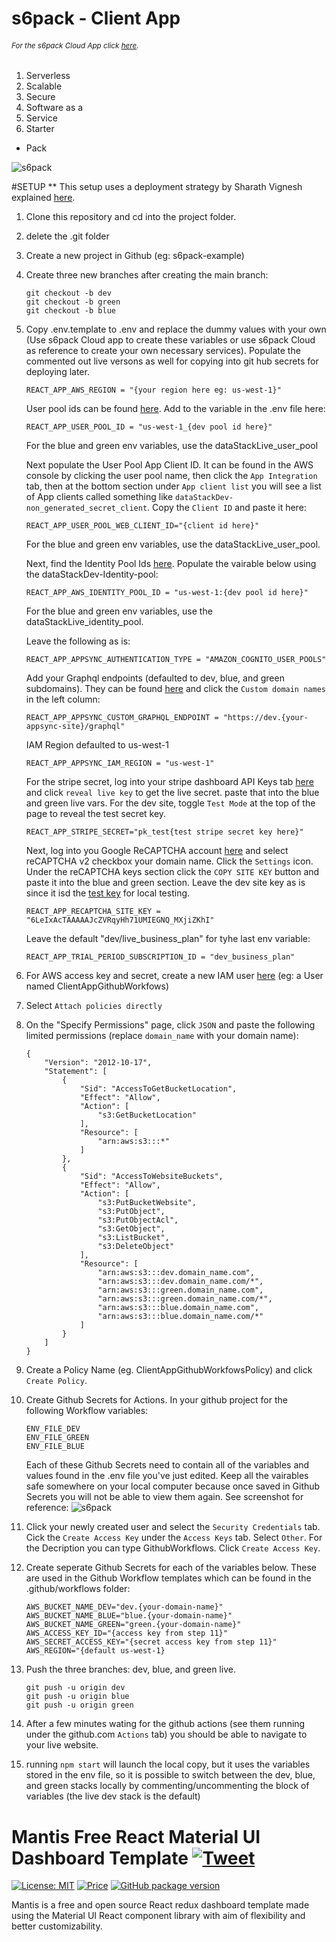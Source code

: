 
# s6pack - Client App
###### <sup>*For the s6pack Cloud App click [here](https://github.com/bmiles-development/s6pack-cloud).*</sup>
1. Serverless
2. Scalable
3. Secure
4. Software as a
5. Service
6. Starter
* Pack

![s6pack](./public/s6pack.svg)



#SETUP
  ** This setup uses a deployment strategy by Sharath Vignesh explained [here](https://sharathvignesh.medium.com/ci-cd-deploy-react-app-to-aws-s3-using-github-actions-3f6d77783190).
  1) Clone this repository and cd into the project folder.
  2) delete the .git folder 
  3) Create a new project in Github (eg: s6pack-example)
  4) Create three new branches after creating the main branch: 
  		```
		git checkout -b dev
		git checkout -b green
		git checkout -b blue
  		```
  5) Copy .env.template to .env and replace the dummy values with your own (Use s6pack Cloud app to create these variables or use s6pack Cloud as reference to create your own necessary services). Populate the commented out live versons as well for copying into git hub secrets for deploying later.
		```
		REACT_APP_AWS_REGION = "{your region here eg: us-west-1}"
		```
		User pool ids can be found [here](https://us-west-1.console.aws.amazon.com/cognito/v2/idp/user-pools). Add to the variable in the .env file here:
		```
		REACT_APP_USER_POOL_ID = "us-west-1_{dev pool id here}"
		```
		For the blue and green env variables, use the dataStackLive_user_pool 

		Next populate the User Pool App Client ID. It can be found in the AWS console by clicking the user pool name, then click the ```App Integration``` tab, then at the bottom section under ```App client list``` you will see a list of App clients called something like ```dataStackDev-non_generated_secret_client```. Copy the ```Client ID``` and paste it here:
		```
		REACT_APP_USER_POOL_WEB_CLIENT_ID="{client id here}"
		```
		For the blue and green env variables, use the dataStackLive_user_pool.

		Next, find the Identity Pool Ids [here](https://us-west-1.console.aws.amazon.com/cognito/v2/identity/identity-pools). Populate the vairable below using the dataStackDev-Identity-pool:
		```
		REACT_APP_AWS_IDENTITY_POOL_ID = "us-west-1:{dev pool id here}"
		```
		For the blue and green env variables, use the dataStackLive_identity_pool.
		
		Leave the following as is:
		```
		REACT_APP_APPSYNC_AUTHENTICATION_TYPE = "AMAZON_COGNITO_USER_POOLS"
		```
		Add your Graphql endpoints (defaulted to dev, blue, and green subdomains). They can be found [here](https://us-west-1.console.aws.amazon.com/appsync/home?region=us-west-1#/apis) and click the ```Custom domain names``` in the left column:
		```
		REACT_APP_APPSYNC_CUSTOM_GRAPHQL_ENDPOINT = "https://dev.{your-appsync-site}/graphql"
		```
		IAM Region defaulted to us-west-1
		```
		REACT_APP_APPSYNC_IAM_REGION = "us-west-1"
		```
		For the stripe secret, log into your stripe dashboard API Keys tab [here](https://dashboard.stripe.com/apikeys) and click ```reveal live key``` to get the live secret. paste that into the blue and green live vars. For the dev site, toggle ```Test Mode``` at the top of the page to reveal the test secret key.
		```
		REACT_APP_STRIPE_SECRET="pk_test{test stripe secret key here}"
		```
		Next, log into you Google ReCAPTCHA account [here](https://www.google.com/recaptcha/admin) and select reCAPTCHA v2 checkbox your domain name. Click the ```Settings``` icon. Under the reCAPTCHA keys section click the ```COPY SITE KEY``` button and paste it into the blue and green section. Leave the dev site key as is since it isd the [test key](https://developers.google.com/recaptcha/docs/faq) for local testing.
		```
		REACT_APP_RECAPTCHA_SITE_KEY = "6LeIxAcTAAAAAJcZVRqyHh71UMIEGNQ_MXjiZKhI"
		```
		Leave the default "dev/live_business_plan" for tyhe last env variable:
		```
		REACT_APP_TRIAL_PERIOD_SUBSCRIPTION_ID = "dev_business_plan"
		```

  6) For AWS access key and secret, create a new IAM user [here](https://us-east-1.console.aws.amazon.com/iam/home?region=us-west-1#/users/create) (eg: a User named ClientAppGithubWorkfows) 
  7) Select ```Attach policies directly``` 
  8) On the "Specify Permissions" page, click ```JSON``` and paste the following limited permissions (replace ```domain_name``` with your domain name):
    	```
		{
			"Version": "2012-10-17",
			"Statement": [
				{
					"Sid": "AccessToGetBucketLocation",
					"Effect": "Allow",
					"Action": [
						"s3:GetBucketLocation"
					],
					"Resource": [
						"arn:aws:s3:::*"
					]
				},
				{
					"Sid": "AccessToWebsiteBuckets",
					"Effect": "Allow",
					"Action": [
						"s3:PutBucketWebsite",
						"s3:PutObject",
						"s3:PutObjectAcl",
						"s3:GetObject",
						"s3:ListBucket",
						"s3:DeleteObject"
					],
					"Resource": [
						"arn:aws:s3:::dev.domain_name.com",
						"arn:aws:s3:::dev.domain_name.com/*",
						"arn:aws:s3:::green.domain_name.com",
						"arn:aws:s3:::green.domain_name.com/*",
						"arn:aws:s3:::blue.domain_name.com",
						"arn:aws:s3:::blue.domain_name.com/*"
					]
				}
			]
		}
		```
  9)  Create a Policy Name (eg. ClientAppGithubWorkfowsPolicy) and click ```Create Policy```.
  10) Create Github Secrets for Actions. In your github project for the following Workflow variables:
      ```
      ENV_FILE_DEV
      ENV_FILE_GREEN
      ENV_FILE_BLUE
      ```
      Each of these Github Secrets need to contain all of the variables and values found in the .env file you've just edited. Keep all the vairables safe somewhere on your local computer because once saved in Github Secrets you will not be able to view them again. See screenshot for reference: 
	  ![s6pack](./public/github_secrets_screenshot.png)
  11) Click your newly created user and select the ```Security Credentials``` tab. Cick the ```Create Access Key``` under the ```Access Keys``` tab. Select ```Other```. For the Decription you can type GithubWorkflows. Click ```Create Access Key```.
  12) Create seperate Github Secrets for each of the variables below. These are used in the Github Workflow templates which can be found in the .github/workflows folder:
	  ```
      AWS_BUCKET_NAME_DEV="dev.{your-domain-name}"
	  AWS_BUCKET_NAME_BLUE="blue.{your-domain-name}"
      AWS_BUCKET_NAME_GREEN="green.{your-domain-name}"
      AWS_ACCESS_KEY_ID="{access key from step 11}"
      AWS_SECRET_ACCESS_KEY="{secret access key from step 11}"
      AWS_REGION="{default us-west-1}
	  ```
      
  13) Push the three branches: dev, blue, and green live.
		```
		git push -u origin dev
		git push -u origin blue
		git push -u origin green
		```
  14) After a few minutes wating for the github actions (see them running under the github.com ```Actions``` tab) you should be able to navigate to your live website.
  15) running ```npm start``` will launch the local copy, but it uses the variables stored in the env file, so it is possible to switch between the dev, blue, and green stacks locally by commenting/uncommenting the block of variables (the live dev stack is the default)



# Mantis Free React Material UI Dashboard Template [![Tweet](https://img.shields.io/twitter/url/http/shields.io.svg?style=social)](https://twitter.com/intent/tweet?text=Download%20Mantis%20React%20-%20The%20professional%20Material%20designed%20React%20Admin%20Dashboard%20Template%20&url=https://mantisdashboard.io&via=codedthemes&hashtags=reactjs,webdev,developers,javascript)

[![License: MIT](https://img.shields.io/badge/License-MIT-yellow.svg)](https://opensource.org/licenses/MIT)
[![Price](https://img.shields.io/badge/price-FREE-0098f7.svg)](https://github.com/codedthemes/mantis-free-react-admin-template/blob/main/LICENSE)
[![GitHub package version](https://img.shields.io/github/package-json/v/codedthemes/mantis-free-react-admin-template)](https://github.com/codedthemes/mantis-free-react-admin-template/)

Mantis is a free and open source React redux dashboard template made using the Material UI React component library with aim of flexibility and better customizability.



